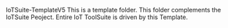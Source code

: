IoTSuite-TemplateV5
This is a template folder. This folder complements the IoTSuite Peoject.
Entire IoT ToolSuite is driven by this Template.
